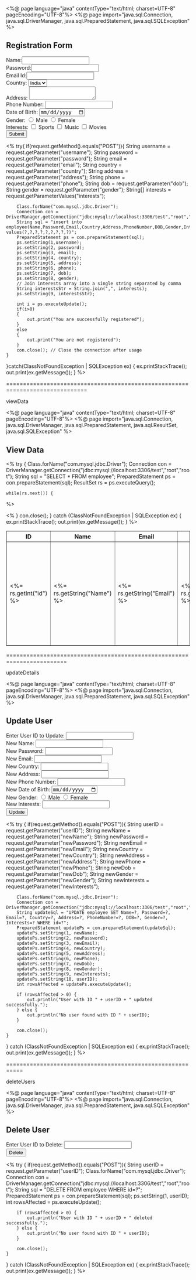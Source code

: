 <%@ page language="java" contentType="text/html; charset=UTF-8"
    pageEncoding="UTF-8"%>
<%@ page import="java.sql.Connection, java.sql.DriverManager, java.sql.PreparedStatement, java.sql.SQLException" %>

<!DOCTYPE html>
<html>
<head>
<meta charset="UTF-8">
<title>Registration</title>
</head>
<body>
<h2>Registration Form</h2>
    <form method="post">
Name:<input type="text" name="username" required/><br/>
Password:<input type="password" name="password" required/><br/>
Email Id:<input type="email" name="email" required/><br/>
Country: <select name="country" required>
<option value="india">India</option>
<option value="usa">USA</option>
<option value="uk">UK</option>
</select> <br/>
Address: <textarea name="address" required></textarea><br/>
Phone Number: <input type="tel" name="phone" pattern="[0-9]{10}" required/><br/>
Date of Birth: <input type="date" name="dob" required/><br/>
Gender: 
<input type="radio" name="gender" value="male" required/> Male
<input type="radio" name="gender" value="female" required/> Female<br/>
Interests: 
<input type="checkbox" name="interests" value="sports" required/> Sports
<input type="checkbox" name="interests" value="music" required/> Music
<input type="checkbox" name="interests" value="movies" required/> Movies
<br/>
<input type="submit" value="Submit"/>
</form>

<%
try{
    if(request.getMethod().equals("POST")){
        String username = request.getParameter("username");
        String password = request.getParameter("password");
        String email = request.getParameter("email");
        String country = request.getParameter("country");
        String address = request.getParameter("address");
        String phone = request.getParameter("phone");
        String dob = request.getParameter("dob");
        String gender = request.getParameter("gender");
        String[] interests = request.getParameterValues("interests");
       
        Class.forName("com.mysql.jdbc.Driver");
        Connection con = DriverManager.getConnection("jdbc:mysql://localhost:3306/test","root","root");
        String sql = "insert into employee(Name,Password,Email,Country,Address,PhoneNumber,DOB,Gender,Interests) values(?,?,?,?,?,?,?,?,?)";
        PreparedStatement ps = con.prepareStatement(sql);
        ps.setString(1,username);
        ps.setString(2, password);
        ps.setString(3, email);
        ps.setString(4, country);
        ps.setString(5, address);
        ps.setString(6, phone);
        ps.setString(7, dob);
        ps.setString(8, gender);
        // Join interests array into a single string separated by comma
        String interestsStr = String.join(",", interests);
        ps.setString(9, interestsStr);
       
        int i = ps.executeUpdate();
        if(i>0)
        {
            out.print("You are successfully registered");
        }
        else
        {
            out.print("You are not registered");
        }
        con.close(); // Close the connection after usage
    }
}catch(ClassNotFoundException | SQLException ex)
{
    ex.printStackTrace();
    out.print(ex.getMessage());
}
%>

</body>
</html>

==============================================================================

viewData


<%@ page language="java" contentType="text/html; charset=UTF-8"
    pageEncoding="UTF-8"%>
<%@ page import="java.sql.Connection, java.sql.DriverManager, java.sql.PreparedStatement, java.sql.ResultSet, java.sql.SQLException" %>

<!DOCTYPE html>
<html>
<head>
<meta charset="UTF-8">
<title>View Data</title>
</head>
<body>
<h2>View Data</h2>

<table border="1">
    <tr>
        <th>ID</th>
        <th>Name</th>
        <th>Email</th>
        <th>Country</th>
        <th>Address</th>
        <th>Phone Number</th>
        <th>Date of Birth</th>
        <th>Gender</th>
        <th>Interests</th>
        <th>Actions</th>
    </tr>

<%
try {
    Class.forName("com.mysql.jdbc.Driver");
    Connection con = DriverManager.getConnection("jdbc:mysql://localhost:3306/test","root","root");
    String sql = "SELECT * FROM employee";
    PreparedStatement ps = con.prepareStatement(sql);
    ResultSet rs = ps.executeQuery();

    while(rs.next()) {
%>
    <tr>
        <td><%= rs.getInt("id") %></td>
        <td><%= rs.getString("Name") %></td>
        <td><%= rs.getString("Email") %></td>
        <td><%= rs.getString("Country") %></td>
        <td><%= rs.getString("Address") %></td>
        <td><%= rs.getString("PhoneNumber") %></td>
        <td><%= rs.getString("DOB") %></td>
        <td><%= rs.getString("Gender") %></td>
        <td><%= rs.getString("Interests") %></td>
        <td>
            <form action="updateUser.jsp" method="post">
                <input type="hidden" name="userID" value="<%= rs.getInt("id") %>">
                <input type="submit" value="Update">
            </form>
            <form action="deleteUser.jsp" method="post">
                <input type="hidden" name="userID" value="<%= rs.getInt("id") %>">
                <input type="submit" value="Delete">
            </form>
        </td>
    </tr>
<%
    }
    con.close();
} catch (ClassNotFoundException | SQLException ex) {
    ex.printStackTrace();
    out.print(ex.getMessage());
}
%>

</table>

</body>
</html>

========================================================================

updateDetails


<%@ page language="java" contentType="text/html; charset=UTF-8"
    pageEncoding="UTF-8"%>
<%@ page import="java.sql.Connection, java.sql.DriverManager, java.sql.PreparedStatement, java.sql.SQLException" %>

<!DOCTYPE html>
<html>
<head>
<meta charset="UTF-8">
<title>Update User</title>
</head>
<body>
<h2>Update User</h2>

<form method="post">
    Enter User ID to Update: <input type="text" name="userID" required/><br/>
    New Name: <input type="text" name="newName"/><br/>
    New Password: <input type="password" name="newPassword"/><br/>
    New Email: <input type="text" name="newEmail"/><br/>
    New Country: <input type="text" name="newCountry"/><br/>
    New Address: <input type="text" name="newAddress"/><br/>
    New Phone Number: <input type="tel" name="newPhone" pattern="[0-9]{10}"/><br/>
    New Date of Birth: <input type="date" name="newDob"/><br/>
    New Gender: <input type="radio" name="newGender" value="male"/> Male
                <input type="radio" name="newGender" value="female"/> Female<br/>
    New Interests: <input type="text" name="newInterests"/><br/>
    <input type="submit" value="Update"/>
</form>

<%
try {
    if(request.getMethod().equals("POST")){
        String userID = request.getParameter("userID");
        String newName = request.getParameter("newName");
        String newPassword = request.getParameter("newPassword");
        String newEmail = request.getParameter("newEmail");
        String newCountry = request.getParameter("newCountry");
        String newAddress = request.getParameter("newAddress");
        String newPhone = request.getParameter("newPhone");
        String newDob = request.getParameter("newDob");
        String newGender = request.getParameter("newGender");
        String newInterests = request.getParameter("newInterests");
        
        Class.forName("com.mysql.jdbc.Driver");
        Connection con = DriverManager.getConnection("jdbc:mysql://localhost:3306/test","root","root");
        String updateSql = "UPDATE employee SET Name=?, Password=?, Email=?, Country=?, Address=?, PhoneNumber=?, DOB=?, Gender=?, Interests=? WHERE id=?";
        PreparedStatement updatePs = con.prepareStatement(updateSql);
        updatePs.setString(1, newName);
        updatePs.setString(2, newPassword);
        updatePs.setString(3, newEmail);
        updatePs.setString(4, newCountry);
        updatePs.setString(5, newAddress);
        updatePs.setString(6, newPhone);
        updatePs.setString(7, newDob);
        updatePs.setString(8, newGender);
        updatePs.setString(9, newInterests);
        updatePs.setString(10, userID);
        int rowsAffected = updatePs.executeUpdate();
        
        if (rowsAffected > 0) {
            out.println("User with ID " + userID + " updated successfully.");
        } else {
            out.println("No user found with ID " + userID);
        }
        
        con.close();
    }
} catch (ClassNotFoundException | SQLException ex) {
    ex.printStackTrace();
    out.print(ex.getMessage());
}
%>

</body>
</html>


===========================================================

deleteUsers


<%@ page language="java" contentType="text/html; charset=UTF-8"
    pageEncoding="UTF-8"%>
<%@ page import="java.sql.Connection, java.sql.DriverManager, java.sql.PreparedStatement, java.sql.SQLException" %>

<!DOCTYPE html>
<html>
<head>
<meta charset="UTF-8">
<title>Delete User</title>
</head>
<body>
<h2>Delete User</h2>

<form method="post">
    Enter User ID to Delete: <input type="text" name="userID" required/><br/>
    <input type="submit" value="Delete"/>
</form>

<%
try {
    if(request.getMethod().equals("POST")){
        String userID = request.getParameter("userID");
        Class.forName("com.mysql.jdbc.Driver");
        Connection con = DriverManager.getConnection("jdbc:mysql://localhost:3306/test","root","root");
        String sql = "DELETE FROM employee WHERE id=?";
        PreparedStatement ps = con.prepareStatement(sql);
        ps.setString(1, userID);
        int rowsAffected = ps.executeUpdate();
        
        if (rowsAffected > 0) {
            out.println("User with ID " + userID + " deleted successfully.");
        } else {
            out.println("No user found with ID " + userID);
        }
        
        con.close();
    }
} catch (ClassNotFoundException | SQLException ex) {
    ex.printStackTrace();
    out.print(ex.getMessage());
}
%>

</body>
</html>
